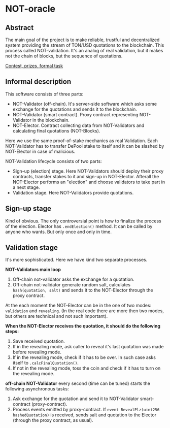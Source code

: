 # NOT-oracle
## Abstract
The main goal of the project is to make reliable, trustful and decentralized system providing the stream of TON/USD quotations to the blockchain. This process called NOT-validation. It's an analog of real validation, but it makes not the chain of blocks, but the sequence of quotations.

[Contest, prizes, formal task](https://defi.gov.freeton.org/proposal?proposalAddress=0%3A87c0bf7977a1465faba5250c4b8b2493dbc9bb5564f9f4d0b90017d8533cecd3)

## Informal description
This software consists of three parts:
* NOT-Validator (off-chain). It's server-side software which asks some exchange for the quotations and sends it to the blockchain.
* NOT-Validator (smart contract). Proxy contract representing NOT-Validator in the blockchain.
* NOT-Elector. Contract collecting data from NOT-Validators and calculating final quotations (NOT-Blocks).

Here we use the same proof-of-stake mechanics as real Validation. Each NOT-Validator has to transfer DePool stake to itself and it can be slashed by NOT-Elector in case of malicious.

NOT-Validation lifecycle consists of two parts:
* Sign-up (election) stage. Here NOT-Validators should deploy their proxy contracts, transfer stakes to it and sign-up in NOT-Elector. Afterall the NOT-Elector performs an "election" and choose validators to take part in a next stage.
* Validation stage. Here NOT-Validators provide quotations.

## Sign-up stage
Kind of obvious. The only controversial point is how to finalize the process of the election. Elector has `.endElection()` method. It can be called by anyone who wants. But only once and only in time.

## Validation stage
It's more sophisticated. Here we have kind two separate processes.

**NOT-Validators main loop**

1. Off-chain not-validator asks the exchange for a quotation.
2. Off-chain not-validator generate random salt, calculates `hash(quotation, salt)` and sends it to the NOT-Elector through the proxy contract.

At the each moment the NOT-Elector can be in the one of two modes: `validation` and `revealing`. (In the real code there are more then two modes, but others are technical and not such important).

**When the NOT-Elector receives the quotation, it should do the following steps:**

1. Save received quotation.
2. If in the revealing mode, ask caller to reveal it's last quotation was made before revealing mode.
3. If in the revealing mode, check if it has to be over. In such case asks itself to `.calcFinalQuotation()`.
4. If not in the revealing mode, toss the coin and check if it has to turn on the revealing mode.

**off-chain NOT-Validator** every second (time can be tuned) starts the following asynchronous tasks:

1. Ask exchange for the quotation and send it to NOT-Validator smart-contract (proxy-contract).
2. Process events emitted by proxy-contract. If `event RevealPlz(uint256 hashedQuotation)` is received, sends salt and quotation to the Elector (through the proxy contract, as usual).
